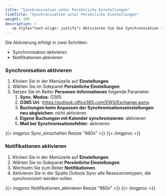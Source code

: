 ```yaml
---
title: "Synchronisation unter Persönliche Einstellungen"
linkTitle: "Synchronisation unter Persönliche Einstellungen"
weight: 300
description: > 
   <p style="text-align: justify"> Aktivieren Sie die Synchronisation in den Persönlichen Einstellungen, um die Synchronisation zwischen Add-In bzw. Wizard und 3V ROOMS sicherzustellen. </p>
---
```

<p style="text-align: justify"> Die Aktivierung erfolgt in zwei Schritten: </p>

- Synchronisation aktivieren
- Notifikationen aktivieren

### Synchronisation aktivieren

1. Klicken Sie in der Menüzeile auf **Einstellungen**.
2. Wählen Sie im Sidepanel **Persönliche Einstellungen**.
3. Setzen Sie im Reiter **Personen-Informationen** folgende Parameter:
   1. **Sync. Modus**: O365
   2. **O365 Url**: \https://outlook.office365.com/EWS/Exchange.asmx
   3. **Buchungen beim Anpassen der Synchronisationseinstellungen neu abgleichen**: nicht aktivieren
   4. **Eigene Buchungen mit Kalender synchronisieren**: aktivieren
   5. **Mail bei Synchronisationsfehler**: aktivieren

{{< imgproc Sync_einschalten Resize "960x" >}} {{< /imgproc >}}

### Notifikationen aktivieren

1. Klicken Sie in der Menüzeile auf **Einstellungen**.
2. Wählen Sie im Sidepanel **Persönliche Einstellungen**.
3. Wechseln Sie zum Reiter **Notifikationen**.
4. Aktivieren Sie in der Spalte Outlook Sync alle Ressourcentypen, die synchronisiert werden sollen.

{{< imgproc Notifikationen_aktivieren Resize "960x" >}} {{< /imgproc >}}
